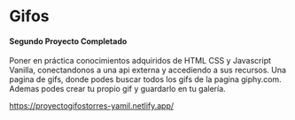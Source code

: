 # Gifos

#### Segundo Proyecto Completado

Poner en práctica conocimientos adquiridos de HTML CSS y Javascript Vanilla, conectandonos a una api externa y accediendo a sus recursos.
Una pagina de gifs, donde podes buscar todos los gifs de la pagina giphy.com. Ademas podes crear tu propio gif y guardarlo en tu galería.

https://proyectogifostorres-yamil.netlify.app/
